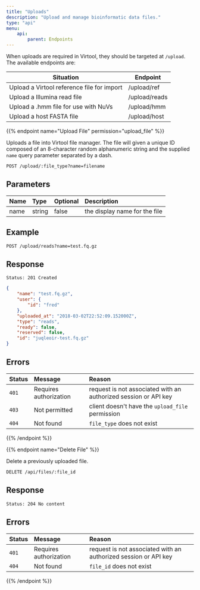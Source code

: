 ```yaml
---
title: "Uploads"
description: "Upload and manage bioinformatic data files."
type: "api"
menu:
    api:
        parent: Endpoints
---
```


When uploads are required in Virtool, they should be targeted at ``/upload``. The available endpoints are:

| Situation                                  | Endpoint      |     
| ------------------------------------------ |-------------- |
| Upload a Virtool reference file for import | /upload/ref   |     
| Upload a Illumina read file                | /upload/reads |     
| Upload a .hmm file for use with NuVs       | /upload/hmm   |     
| Upload a host FASTA file                   | /upload/host  |     

{{% endpoint name="Upload File" permission="upload_file" %}}

Uploads a file into Virtool file manager. The file will given a unique ID composed of an 8-character random alphanumeric string and the supplied ``name`` query parameter separated by a dash.

```
POST /upload/:file_type?name=filename
```

## Parameters

| Name     | Type    | Optional | Description                            |
| :------- | :------ | :------- | :------------------------------------- |
| name     | string  | false    | the display name for the file          |

## Example

```
POST /upload/reads?name=test.fq.gz
```

## Response

```
Status: 201 Created
```

```json
{
	"name": "test.fq.gz",
	"user": {
		"id": "fred"
	},
	"uploaded_at": "2018-03-02T22:52:09.152000Z",
	"type": "reads",
	"ready": false,
	"reserved": false,
	"id": "juqleoir-test.fq.gz"
}
```

## Errors

| Status | Message                | Reason                                                          |
| :----- | :--------------------- | :-------------------------------------------------------------- |
| `401`  | Requires authorization | request is not associated with an authorized session or API key |
| `403`  | Not permitted          | client doesn't have the `upload_file` permission                |
| `404`  | Not found              | `file_type` does not exist                                      |

{{% /endpoint %}}


{{% endpoint name="Delete File" %}}

Delete a previously uploaded file.

```
DELETE /api/files/:file_id
```

## Response

```
Status: 204 No content
```

## Errors

| Status | Message                | Reason                                                          |
| :----- | :--------------------- | :-------------------------------------------------------------- |
| `401`  | Requires authorization | request is not associated with an authorized session or API key |
| `404`  | Not found              | `file_id` does not exist                                        |

{{% /endpoint %}}
